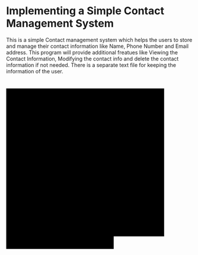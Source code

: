 <h1 style="text-decoration:underline solid black 10vh">Implementing a Simple Contact Management System</h1>
This is a simple Contact management system which helps the users to store and manage their contact information like Name, Phone Number and Email address. This program will provide additional freatues like Viewing the Contact Information, Modifying the contact info and delete the contact information if not needed. There is a separate text file for keeping the information of the user.
